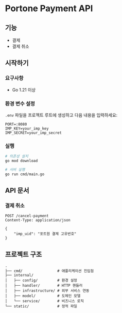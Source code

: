 # Portone Payment API

## 기능
- 결제
- 결제 취소

## 시작하기

### 요구사항
- Go 1.21 이상

### 환경 변수 설정
`.env` 파일을 프로젝트 루트에 생성하고 다음 내용을 입력하세요:

```
PORT=:8080
IMP_KEY=your_imp_key
IMP_SECRET=your_imp_secret
```

### 실행

```bash
# 의존성 설치
go mod download

# 서버 실행
go run cmd/main.go
```

## API 문서

### 결제 취소
```
POST /cancel-payment
Content-Type: application/json

{
    "imp_uid": "포트원 결제 고유번호"
}
```

## 프로젝트 구조
```
.
├── cmd/                # 애플리케이션 진입점
├── internal/
│   ├── config/         # 환경 설정
│   ├── handler/        # HTTP 핸들러
│   ├── infrastructure/ # 외부 서비스 연동
│   ├── model/          # 도메인 모델
│   └── service/        # 비즈니스 로직
└── static/             # 정적 파일
```
